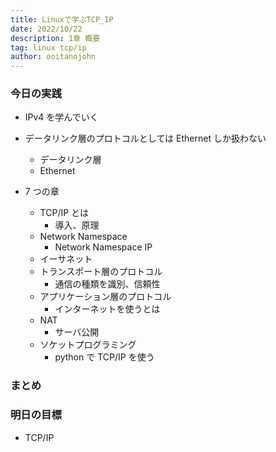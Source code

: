 ```yaml
---
title: Linuxで学ぶTCP_IP
date: 2022/10/22
description: 1章 概要
tag: linux tcp/ip
author: ooitanojohn
---
```


### 今日の実践

- IPv4 を学んでいく
- データリンク層のプロトコルとしては Ethernet しか扱わない

  - データリンク層
  - Ethernet

- 7 つの章
  - TCP/IP とは
    - 導入、原理
  - Network Namespace
    - Network Namespace IP
  - イーサネット
  - トランスポート層のプロトコル
    - 通信の種類を識別、信頼性
  - アプリケーション層のプロトコル
    - インターネットを使うとは
  - NAT
    - サーバ公開
  - ソケットプログラミング
    - python で TCP/IP を使う

### まとめ

### 明日の目標

- TCP/IP
